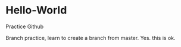 # Hello-World
Practice Github

Branch practice, learn to create a branch from master.
Yes.
this is ok.
